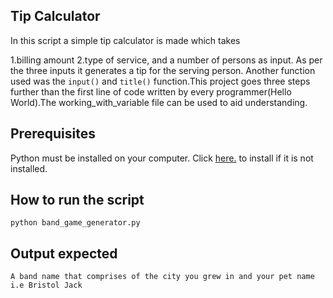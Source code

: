 ##  Tip Calculator

In this script a simple tip calculator is made which takes 

1.billing amount
2.type of service, and a number of persons as input. As per the three inputs it generates a tip for the serving person.
Another function used was the `input()` and `title()` function.This project goes three steps further than the first line of code written by every programmer(Hello World).The working_with_variable file can be used to aid understanding.
## Prerequisites

Python must be installed on your computer. Click [here.](https://www.python.org/downloads/) to install if it is not installed.

## How to run the script

`python band_game_generator.py`

## Output expected

`A band name that comprises of the city you grew in and your pet name i.e Bristol Jack`
